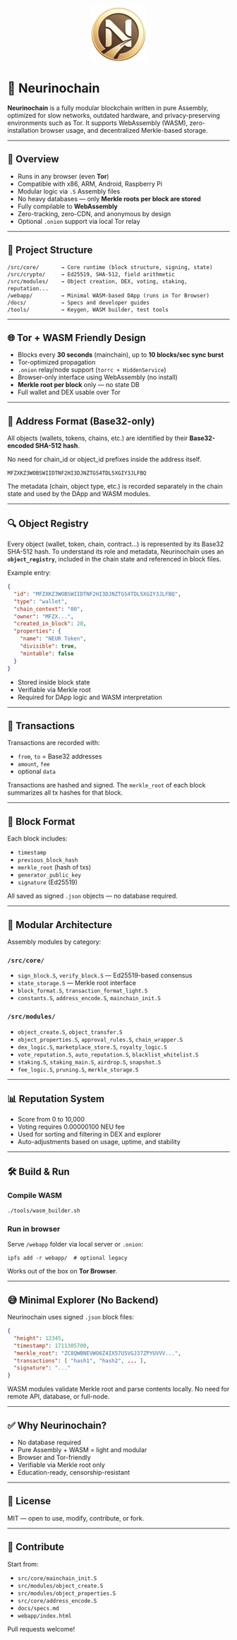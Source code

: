 <p align="center">
  <img src="https://raw.githubusercontent.com/NariKazuto/Neurinochain/main/neulogo256.png" alt="Neurinochain logo" width="128" />
</p>

# 🧠 Neurinochain

**Neurinochain** is a fully modular blockchain written in pure Assembly, optimized for slow networks, outdated hardware, and privacy-preserving environments such as Tor. It supports WebAssembly (WASM), zero-installation browser usage, and decentralized Merkle-based storage.

---

## 🚀 Overview

- Runs in any browser (even **Tor**)
- Compatible with x86, ARM, Android, Raspberry Pi
- Modular logic via `.S` Assembly files
- No heavy databases — only **Merkle roots per block are stored**
- Fully compilable to **WebAssembly**
- Zero-tracking, zero-CDN, and anonymous by design
- Optional `.onion` support via local Tor relay

---

## 📁 Project Structure

```
/src/core/       → Core runtime (block structure, signing, state)
/src/crypto/     → Ed25519, SHA-512, field arithmetic
/src/modules/    → Object creation, DEX, voting, staking, reputation...
/webapp/         → Minimal WASM-based DApp (runs in Tor Browser)
/docs/           → Specs and developer guides
/tools/          → Keygen, WASM builder, test tools
```

---

## 🌐 Tor + WASM Friendly Design

- Blocks every **30 seconds** (mainchain), up to **10 blocks/sec sync burst**
- Tor-optimized propagation
- `.onion` relay/node support (`torrc + HiddenService`)
- Browser-only interface using WebAssembly (no install)
- **Merkle root per block** only — no state DB
- Full wallet and DEX usable over Tor

---

## 🔐 Address Format (Base32-only)

All objects (wallets, tokens, chains, etc.) are identified by their **Base32-encoded SHA-512 hash**.

No need for chain_id or object_id prefixes inside the address itself.

```text
MFZXKZ3WOBSWIIDTNF2HI3DJNZTGS4TDL5XGIY3JLFBQ
```

The metadata (chain, object type, etc.) is recorded separately in the chain state and used by the DApp and WASM modules.

---

## 🔍 Object Registry

Every object (wallet, token, chain, contract...) is represented by its Base32 SHA-512 hash.
To understand its role and metadata, Neurinochain uses an **`object_registry`**, included in the chain state and referenced in block files.

Example entry:

```json
{
  "id": "MFZXKZ3WOBSWIIDTNF2HI3DJNZTGS4TDL5XGIY3JLFBQ",
  "type": "wallet",
  "chain_context": "00",
  "owner": "MFZX...",
  "created_in_block": 20,
  "properties": {
    "name": "NEUR Token",
    "divisible": true,
    "mintable": false
  }
}
```

- Stored inside block state
- Verifiable via Merkle root
- Required for DApp logic and WASM interpretation

---

## 🔄 Transactions

Transactions are recorded with:
- `from`, `to` = Base32 addresses
- `amount`, `fee`
- optional `data`

Transactions are hashed and signed. The `merkle_root` of each block summarizes all tx hashes for that block.

---

## 🧱 Block Format

Each block includes:

- `timestamp`
- `previous_block_hash`
- `merkle_root` (hash of txs)
- `generator_public_key`
- `signature` (Ed25519)

All saved as signed `.json` objects — no database required.

---

## 🔧 Modular Architecture

Assembly modules by category:

### `/src/core/`
- `sign_block.S`, `verify_block.S` — Ed25519-based consensus
- `state_storage.S` — Merkle root interface
- `block_format.S`, `transaction_format_light.S`
- `constants.S`, `address_encode.S`, `mainchain_init.S`

### `/src/modules/`
- `object_create.S`, `object_transfer.S`
- `object_properties.S`, `approval_rules.S`, `chain_wrapper.S`
- `dex_logic.S`, `marketplace_store.S`, `royalty_logic.S`
- `vote_reputation.S`, `auto_reputation.S`, `blacklist_whitelist.S`
- `staking.S`, `staking_main.S`, `airdrop.S`, `snapshot.S`
- `fee_logic.S`, `pruning.S`, `merkle_storage.S`

---

## 📊 Reputation System

- Score from 0 to 10,000
- Voting requires 0.00000100 NEU fee
- Used for sorting and filtering in DEX and explorer
- Auto-adjustments based on usage, uptime, and stability

---

## 🛠️ Build & Run

### Compile WASM

```bash
./tools/wasm_builder.sh
```

### Run in browser

Serve `/webapp` folder via local server or `.onion`:
```
ipfs add -r webapp/  # optional legacy
```

Works out of the box on **Tor Browser**.

---

## 😅 Minimal Explorer (No Backend)

Neurinochain uses signed `.json` block files:
```json
{
  "height": 12345,
  "timestamp": 1711305700,
  "merkle_root": "ZC8QWBNEVWO6Z4IX57U5VGJ37ZPYUVVV...",
  "transactions": [ "hash1", "hash2", ... ],
  "signature": "..."
}
```

WASM modules validate Merkle root and parse contents locally.
No need for remote API, database, or full-node.

---

## ✅ Why Neurinochain?

- No database required
- Pure Assembly + WASM = light and modular
- Browser and Tor-friendly
- Verifiable via Merkle root only
- Education-ready, censorship-resistant

---

## 📜 License

MIT — open to use, modify, contribute, or fork.

---

## 🙌 Contribute

Start from:
- `src/core/mainchain_init.S`
- `src/modules/object_create.S`
- `src/modules/object_properties.S`
- `src/core/address_encode.S`
- `docs/specs.md`
- `webapp/index.html`

Pull requests welcome!

